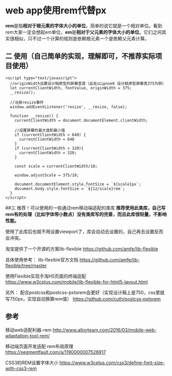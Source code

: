 # web app使用rem代替px
**rem**是指**相对于根元素的字体大小的单位**。简单的说它就是一个相对单位。看到rem大家一定会想起em单位，**em**是**相对于父元素的字体大小的单位**。它们之间其实很相似，只不过一个计算的规则是依赖根元素一个是依赖父元素计算。

## 二 使用（自己简单的实现，理解即可，不推荐实际项目使用）


```
<script type="text/javascript">
  //originWidth设置设计稿原型的屏幕宽度（此处以ipnoe6 设计稿原型屏幕宽375为例）
  let currentClientWidth, fontValue, originWidth = 375;
  __resize();

  //注册resize事件
  window.addEventListener('resize', __resize, false);

  function __resize() {
    currentClientWidth = document.documentElement.clientWidth;

    //设置屏幕的最大值和最小值
    if (currentClientWidth > 640) {
      currentClientWidth = 640
    }
    if (currentClientWidth < 320){
      currentClientWidth = 320;
    }

    const scale = currentClientWidth/10;

    window.adjustScale = 375/10;

    document.documentElement.style.fontSize = `${scale}px`;
    document.body.style.fontSize = `${12/scale}rem`;
  }
</script>
```



##三 推荐！可以使用的一些通过rem移动端适配的类库
**推荐使用此类库，自己写rem有的处理（比如字体带小数点）没有类库写的完善，而且此库很轻量，不影响性能。**

使用了此库后也就不用设置viewport了，库会自动去设置的，自己再去设置反而会冲突。

淘宝提供了一个开源的方案lib-flexible
https://github.com/amfe/lib-flexible


具体使用参考：
lib-flexible官方文档
https://github.com/amfe/lib-flexible/tree/master


使用Flexible实现手淘H5页面的终端适配
https://www.w3cplus.com/mobile/lib-flexible-for-html5-layout.html


另外：
配合postcss和postcss-pxtorem会更好（实现设计稿上是750，css里就写750px，实现自动换算rem值）
https://github.com/cuth/postcss-pxtorem


## 参考
移动web适配利器-rem
http://www.alloyteam.com/2016/03/mobile-web-adaptation-tool-rem/

移动端页面开发适配 rem布局原理
https://segmentfault.com/a/1190000007526917

CSS3的REM设置字体大小
https://www.w3cplus.com/css3/define-font-size-with-css3-rem